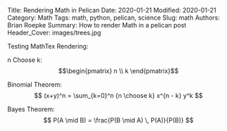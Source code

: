 Title: Rendering Math in Pelican
Date: 2020-01-21
Modified: 2020-01-21
Category: Math
Tags: math, python, pelican, science
Slug: math
Authors: Brian Roepke
Summary: How to render Math in a pelican post
Header_Cover: images/trees.jpg


Testing MathTex Rendering:  

n Choose k:
$$\begin{pmatrix} n \\ k \end{pmatrix}$$

Binomial Theorem:  
$$ (x+y)^n = \sum_{k=0}^n {n \choose k} x^{n - k} y^k $$

Bayes Theorem:  
$$ P(A \mid B) = \frac{P(B \mid A) \, P(A)}{P(B)} $$
